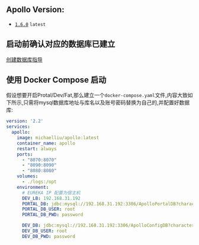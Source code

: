 ## Apollo Version: 

- [`1.6.0`](https://github.com/ctripcorp/apollo/releases/tag/v1.6.0) `latest`

## 启动前确认对应的数据库已建立

[创建数据库指导](https://github.com/ctripcorp/apollo/wiki/%E5%88%86%E5%B8%83%E5%BC%8F%E9%83%A8%E7%BD%B2%E6%8C%87%E5%8D%97#21-%E5%88%9B%E5%BB%BA%E6%95%B0%E6%8D%AE%E5%BA%93)

## 使用 Docker Compose 启动
假设想要开启Protal/Dev/Fat,那么建立一个`docker-compose.yaml`文件,内容大致如下所示,只需将mysql数据库地址与库名以及账号密码替换为自己的,并配置好数据库:
``` yaml
version: '2.2'
services:
  apollo:
    image: michaelliu/apollo:latest
    container_name: apollo
    restart: always
    ports:
      - "8070:8070"
      - "8090:8090"
      - "8080:8080"
    volumes:
      - ./logs:/opt
    environment:
      # EUREKA IP 配置为宿主机
      DEV_LB: 192.168.31.192
      PORTAL_DB: jdbc:mysql://192.168.31.192:3306/ApolloPortalDB?characterEncoding=utf8
      PORTAL_DB_USER: root
      PORTAL_DB_PWD: password

      DEV_DB: jdbc:mysql://192.168.31.192:3306/ApolloConfigDB?characterEncoding=utf8
      DEV_DB_USER: root
      DEV_DB_PWD: password

```